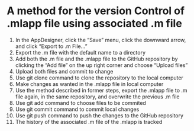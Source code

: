 # A method for the version Control of .mlapp file using associated .m file
1. In the AppDesigner, click the “Save” menu, click the downward arrow, and click “Export to .m File…”
2. Export the .m file with the default name to a directory
3. Add both the .m file and the .mlapp file to the GitHub repository by clicking the “Add file” on the up right corner and choose “Upload files”
4. Upload both files and commit to change
5. Use git clone command to clone the repository to the local computer
6. Make changes as wanted in the .mlapp file in local computer
7. Use the method described in former steps, export the .mlapp file to .m file again, in the same repository, and overwrite the previous .m file
8. Use git add command to choose files to be commited
9. Use git commit command to commit local changes
10. Use git push command to push the changes to the GitHub repository
11. The history of the associated .m file of the .mlapp is tracked

